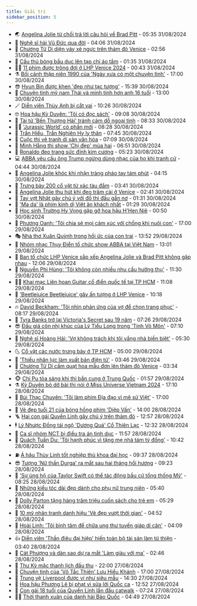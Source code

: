 ```yaml
---
title: Giải trí
sidebar_position: 5
---
```


<!-- vnexpress-giai-tri:START -->
- 🌏 [Angelina Jolie từ chối trả lời câu hỏi về Brad Pitt](https://vnexpress.net/angelina-jolie-tu-choi-tra-loi-cau-hoi-ve-brad-pitt-4787843.html) - 05:35 31/08/2024
- 💫 [Nghệ sĩ hài Vũ Đức qua đời](https://vnexpress.net/nghe-si-hai-vu-duc-qua-doi-4787894.html) - 04:06 31/08/2024
- 🌮 [Chương Tử Di diện váy xẻ ngực trên thảm đỏ Venice](https://vnexpress.net/chuong-tu-di-dien-vay-xe-nguc-tren-tham-do-venice-4787851.html) - 02:56 31/08/2024
- 🧠 [Cầu thủ bóng bầu dục lên tạp chí áo tắm](https://vnexpress.net/cau-thu-bong-bau-duc-len-tap-chi-ao-tam-4787590.html) - 01:35 31/08/2024
- 👨‍🏫 [11 phim được trông đợi ở LHP Venice 2024](https://vnexpress.net/11-phim-duoc-trong-doi-o-lhp-venice-2024-4786047.html) - 00:43 31/08/2024
- ⚗️ [Bối cảnh thập niên 1990 của &#39;Ngày xưa có một chuyện tình&#39;](https://vnexpress.net/boi-canh-thap-nien-1990-cua-ngay-xua-co-mot-chuyen-tinh-4787794.html) - 17:00 30/08/2024
- 😎 [Hyun Bin được khen &#39;đẹp như tạc tượng&#39;](https://vnexpress.net/hyun-bin-duoc-khen-dep-nhu-tac-tuong-4787749.html) - 15:39 30/08/2024
- 🫣 [Chuyện tình mỹ nam Thái và minh tinh hơn anh 16 tuổi](https://vnexpress.net/chuyen-tinh-my-nam-thai-va-minh-tinh-hon-anh-16-tuoi-4785296.html) - 13:00 30/08/2024
- 🪄 [Diễn viên Thùy Anh bị cắt vai](https://vnexpress.net/dien-vien-thuy-anh-bi-cat-vai-4787680.html) - 10:26 30/08/2024
- 🤓 [Hoa hậu Kỳ Duyên: &#39;Tôi có đọc sách&#39;](https://vnexpress.net/hoa-hau-ky-duyen-toi-co-doc-sach-4787562.html) - 09:08 30/08/2024
- 🫶 [Tài tử &#39;Bến Thượng Hải&#39; tránh cám dỗ ngoại tình](https://vnexpress.net/tai-tu-ben-thuong-hai-tranh-cam-do-ngoai-tinh-4787446.html) - 08:33 30/08/2024
- 🧑‍🏫 [&#39;Jurassic World&#39; có phần mới](https://vnexpress.net/jurassic-world-co-phan-moi-4787471.html) - 08:28 30/08/2024
- 🦄 [Trần Hiểu, Trần Nghiên Hy ly thân](https://vnexpress.net/tran-hieu-tran-nghien-hy-ly-than-4787584.html) - 07:45 30/08/2024
- 💫 [Cuộc thi vẽ tranh di sản văn hóa](https://vnexpress.net/cuoc-thi-ve-tranh-di-san-van-hoa-4787004.html) - 07:09 30/08/2024
- 🎊 [Minh Hằng thi show &#39;Chị đẹp&#39; mùa hai](https://vnexpress.net/minh-hang-thi-show-chi-dep-mua-hai-4787514.html) - 06:51 30/08/2024
- 👹 [Ronaldo đeo trang sức đính kim cương](https://vnexpress.net/ronaldo-deo-trang-suc-dinh-kim-cuong-4787483.html) - 05:23 30/08/2024
- 💻 [ABBA yêu cầu ông Trump ngừng dùng nhạc của họ khi tranh cử](https://vnexpress.net/abba-yeu-cau-ong-trump-ngung-dung-nhac-cua-ho-khi-tranh-cu-4787383.html) - 04:44 30/08/2024
- 🤡 [Angelina Jolie khóc khi nhận tràng pháo tay tám phút](https://vnexpress.net/angelina-jolie-khoc-khi-nhan-trang-phao-tay-tam-phut-4787426.html) - 04:15 30/08/2024
- 🥰 [Trưng bày 200 cổ vật từ xác tàu đắm](https://vnexpress.net/trung-bay-200-co-vat-tu-xac-tau-dam-4786291.html) - 03:41 30/08/2024
- 🚀 [Angelina Jolie thu hút khi đeo trâm cài ở Venice](https://vnexpress.net/angelina-jolie-thu-hut-khi-deo-tram-cai-o-venice-4787398.html) - 02:41 30/08/2024
- 📝 [Tay vợt Nhật gây chú ý với đồ thi đấu gắn nơ](https://vnexpress.net/tay-vot-nhat-gay-chu-y-voi-do-thi-dau-gan-no-4787137.html) - 01:31 30/08/2024
- 🐲 [&#39;Ma da&#39; là phim kinh dị Việt ăn khách nhất](https://vnexpress.net/ma-da-la-phim-kinh-di-viet-an-khach-nhat-4787384.html) - 01:29 30/08/2024
- 🎃 [Học sinh Trường Hy Vọng gặp gỡ hoa hậu H&#39;Hen Niê](https://vnexpress.net/hoc-sinh-truong-hy-vong-gap-go-hoa-hau-h-hen-nie-4787180.html) - 00:50 30/08/2024
- 🤠 [Phương Oanh: &#39;Tôi chia sẻ mọi cảm xúc với chồng khi nuôi con&#39;](https://vnexpress.net/phuong-oanh-toi-chia-se-moi-cam-xuc-voi-chong-khi-nuoi-con-4778418.html) - 17:00 29/08/2024
- 🎭 [Nhà thơ Xuân Quỳnh trong hồi ức của con trai](https://vnexpress.net/nha-tho-xuan-quynh-trong-hoi-uc-cua-con-trai-4787187.html) - 13:52 29/08/2024
- 🧰 [Nhóm nhạc Thụy Điển tổ chức show ABBA tại Việt Nam](https://vnexpress.net/nhom-nhac-thuy-dien-to-chuc-show-abba-tai-viet-nam-4787282.html) - 13:01 29/08/2024
- 🦍 [Ban tổ chức LHP Venice sắp xếp Angelina Jolie và Brad Pitt không gặp nhau](https://vnexpress.net/ban-to-chuc-lhp-venice-sap-xep-angelina-jolie-va-brad-pitt-khong-gap-nhau-4787239.html) - 12:06 29/08/2024
- 🌝 [Nguyễn Phi Hùng: &#39;Tôi không còn nhiều nhu cầu hưởng thụ&#39;](https://vnexpress.net/nguyen-phi-hung-toi-khong-con-nhieu-nhu-cau-huong-thu-4786491.html) - 11:30 29/08/2024
- 🧑‍💻 [Khai mạc Liên hoan Guitar cổ điển quốc tế tại TP HCM](https://vnexpress.net/khai-mac-lien-hoan-guitar-co-dien-quoc-te-tai-tp-hcm-4787248.html) - 11:08 29/08/2024
- 🥸 [&#39;Beetlejuice Beetlejuice&#39; gây ấn tượng ở LHP Venice](https://vnexpress.net/beetlejuice-beetlejuice-gay-an-tuong-o-lhp-venice-4787166.html) - 10:18 29/08/2024
- 🔥 [David Beckham: &#39;Tôi nhìn phản ứng của vợ để chọn trang phục&#39;](https://vnexpress.net/david-beckham-toi-nhin-phan-ung-cua-vo-de-chon-trang-phuc-4787087.html) - 08:17 29/08/2024
- 🐎 [Tyra Banks trở lại Victoria&#39;s Secret sau 19 năm](https://vnexpress.net/tyra-banks-tro-lai-victoria-s-secret-sau-19-nam-4786942.html) - 07:26 29/08/2024
- 😎 [Đấu giá côn nhị khúc của Lý Tiểu Long trong &#39;Tinh Võ Môn&#39;](https://vnexpress.net/dau-gia-con-nhi-khuc-cua-ly-tieu-long-trong-tinh-vo-mon-4787098.html) - 07:10 29/08/2024
- 🦄 [Nghệ sĩ Hoàng Hải: &#39;Vợ không trách khi tôi vắng nhà biền biệt&#39;](https://vnexpress.net/nghe-si-hoang-hai-vo-khong-trach-khi-toi-vang-nha-bien-biet-4786438.html) - 05:30 29/08/2024
- 🌜 [Cổ vật các nước trưng bày ở TP HCM](https://vnexpress.net/co-vat-cac-nuoc-trung-bay-o-tp-hcm-4785894.html) - 05:00 29/08/2024
- 🚦 [&#39;Thiếu nhân lực làm xuất bản điện tử&#39;](https://vnexpress.net/thieu-nhan-luc-lam-xuat-ban-dien-tu-4786730.html) - 03:46 29/08/2024
- 🧐 [Chương Tử Di cầm quạt hoa mẫu đơn lên thảm đỏ Venice](https://vnexpress.net/chuong-tu-di-cam-quat-hoa-mau-don-len-tham-do-venice-4786996.html) - 03:34 29/08/2024
- 🐵 [Chi Pu tỏa sáng khi thi bắn cung ở Trung Quốc](https://vnexpress.net/chi-pu-toa-sang-khi-thi-ban-cung-o-trung-quoc-4786919.html) - 01:57 29/08/2024
- ⚗️ [Kỳ Duyên bỏ dở bài thi nói ở Miss Universe Vietnam 2024](https://vnexpress.net/ky-duyen-bo-do-bai-thi-noi-o-miss-universe-vietnam-2024-4786890.html) - 17:10 28/08/2024
- 👺 [Bùi Thạc Chuyên: &#39;Tôi làm phim Địa đạo vì mê sử Việt&#39;](https://vnexpress.net/bui-thac-chuyen-toi-lam-phim-dia-dao-vi-me-su-viet-4786757.html) - 17:00 28/08/2024
- 🌊 [Vẻ đẹp tuổi 21 của bóng hồng phim &#39;Diệp Vấn&#39;](https://vnexpress.net/ve-dep-tuoi-21-cua-bong-hong-phim-diep-van-4786771.html) - 14:00 28/08/2024
- 🪜 [Hai con gái Quyền Linh gây chú ý trên thảm đỏ](https://vnexpress.net/hai-con-gai-quyen-linh-gay-chu-y-tren-tham-do-4786859.html) - 12:57 28/08/2024
- 🕴 [Lý Nhược Đồng tái ngộ &#39;Dương Quá&#39; Cổ Thiên Lạc](https://vnexpress.net/ly-nhuoc-dong-tai-ngo-duong-qua-co-thien-lac-4786853.html) - 12:32 28/08/2024
- 💃 [Ca sĩ nhóm NCT bị điều tra án tình dục](https://vnexpress.net/ca-si-nhom-nct-bi-dieu-tra-an-tinh-duc-4786846.html) - 11:57 28/08/2024
- 🦄 [Quách Tuấn Du: &#39;Tôi hạnh phúc vì tặng mẹ nhà tám tỷ đồng&#39;](https://vnexpress.net/quach-tuan-du-toi-hanh-phuc-vi-tang-me-nha-tam-ty-dong-4786010.html) - 10:42 28/08/2024
- ⛽️ [Á hậu Thùy Linh tốt nghiệp thủ khoa đại học](https://vnexpress.net/a-hau-thuy-linh-tot-nghiep-thu-khoa-dai-hoc-4786677.html) - 09:37 28/08/2024
- 😎 [Tượng &#39;Nữ thần Durga&#39; ra mắt sau hai tháng hồi hương](https://vnexpress.net/tuong-nu-than-durga-ra-mat-sau-hai-thang-hoi-huong-4786725.html) - 09:23 28/08/2024
- 🌊 [&#39;Sự ủng hộ của Taylor Swift có thể tác động bầu cử tổng thống Mỹ&#39;](https://vnexpress.net/su-ung-ho-cua-taylor-swift-co-the-tac-dong-bau-cu-tong-thong-my-4786182.html) - 08:25 28/08/2024
- 🐲 [Những kiểu tóc dài đẹp dành cho phụ nữ trung niên](https://vnexpress.net/nhung-kieu-toc-dai-dep-danh-cho-phu-nu-trung-nien-4785002.html) - 05:40 28/08/2024
- 💂 [Dolly Parton tặng hàng trăm triệu cuốn sách cho trẻ em](https://vnexpress.net/dolly-parton-tang-hang-tram-trieu-cuon-sach-cho-tre-em-4786494.html) - 05:29 28/08/2024
- 🙉 [10 mỹ nhân tranh danh hiệu &#39;Vẻ đẹp vượt thời gian&#39;](https://vnexpress.net/10-my-nhan-tranh-danh-hieu-ve-dep-vuot-thoi-gian-4786577.html) - 04:52 28/08/2024
- 💪 [Hoài Linh: &#39;Tôi bình tâm để chữa ung thư tuyến giáp di căn&#39;](https://vnexpress.net/hoai-linh-toi-binh-tam-de-chua-ung-thu-tuyen-giap-di-can-4786355.html) - 04:09 28/08/2024
- 👍 [Diễn viên &#39;Thần điêu đại hiệp&#39; hiến toàn bộ tài sản làm từ thiện](https://vnexpress.net/dien-vien-than-dieu-dai-hiep-hien-toan-bo-tai-san-lam-tu-thien-4786560.html) - 03:40 28/08/2024
- 💪 [Cát Phượng và dàn sao dự ra mắt &#39;Làm giàu với ma&#39;](https://vnexpress.net/cat-phuong-va-dan-sao-du-ra-mat-lam-giau-voi-ma-4786495.html) - 02:46 28/08/2024
- 💄 [Thư Kỳ mặc thanh lịch đầu thu](https://vnexpress.net/thu-ky-mac-thanh-lich-dau-thu-4786349.html) - 22:00 27/08/2024
- 🦩 [Chuyện tình của &#39;Võ Tắc Thiên&#39; Lưu Hiểu Khánh](https://vnexpress.net/chuyen-tinh-cua-vo-tac-thien-luu-hieu-khanh-4786209.html) - 17:00 27/08/2024
- 🥸 [Trung vệ Liverpool được ví như siêu mẫu](https://vnexpress.net/trung-ve-liverpool-duoc-vi-nhu-sieu-mau-4785213.html) - 14:30 27/08/2024
- 🧰 [Hoa hậu Phương Lê bị phạt vì sửa lời Quốc ca](https://vnexpress.net/hoa-hau-phuong-le-bi-phat-vi-sua-loi-quoc-ca-4786409.html) - 12:52 27/08/2024
- 💼 [Con gái 18 tuổi của Quyền Linh lần đầu catwalk](https://vnexpress.net/con-gai-18-tuoi-cua-quyen-linh-lan-dau-catwalk-4786229.html) - 07:24 27/08/2024
- 🧑‍💻 [Thời thanh xuân của danh hài Bảo Quốc](https://vnexpress.net/thoi-thanh-xuan-cua-danh-hai-bao-quoc-4785950.html) - 04:49 27/08/2024<!-- vnexpress-giai-tri:END -->
